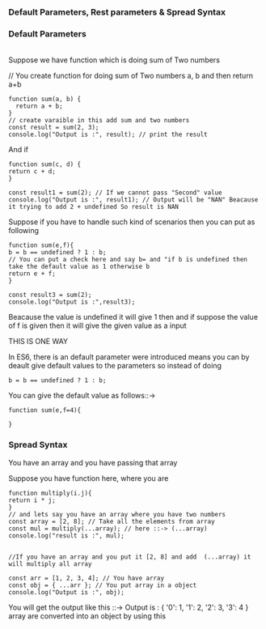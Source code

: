 ### Default Parameters, Rest parameters & Spread Syntax

<h3>Default Parameters</h3>
<br>
Suppose we have function which is doing sum of Two numbers

// You create function for doing sum of Two numbers a, b and then return a+b

```
function sum(a, b) {
  return a + b;
}
// create varaible in this add sum and two numbers
const result = sum(2, 3);
console.log("Output is :", result); // print the result
```

And if

```
function sum(c, d) {
return c + d;
}

const result1 = sum(2); // If we cannot pass "Second" value
console.log("Output is :", result1); // Output will be "NAN" Beacause it trying to add 2 + undefined So result is NAN
```

Suppose if you have to handle such kind of scenarios then you can put as following

```
function sum(e,f){
b = b == undefined ? 1 : b;
// You can put a check here and say b= and "if b is undefined then take the default value as 1 otherwise b
return e + f;
}

const result3 = sum(2);
console.log("Output is :",result3);

```

Beacause the value is undefined it will give 1 then and
if suppose the value of f is given then it will give the given value as a input

THIS IS ONE WAY

In ES6, there is an default parameter were introduced means you can by deault give default values to the parameters so instead of doing

```
b = b == undefined ? 1 : b;
```

You can give the default value as follows::->

```
function sum(e,f=4){

}
```

<h3>Spread Syntax</h3>

You have an array and you have passing that array

Suppose you have function here, where you are

```
function multiply(i.j){
return i * j;
}
// and lets say you have an array where you have two numbers
const array = [2, 8]; // Take all the elements from array
const mul = multiply(...array); // here ::-> (...array)
console.log("result is :", mul);


//If you have an array and you put it [2, 8] and add  (...array) it will multiply all array
```

```
const arr = [1, 2, 3, 4]; // You have array
const obj = { ...arr }; // You put array in a object
console.log("Output is :", obj);
```

You will get the output like this ::-> Output is : { '0': 1, '1': 2, '2': 3, '3': 4 }
array are converted into an object by using this
